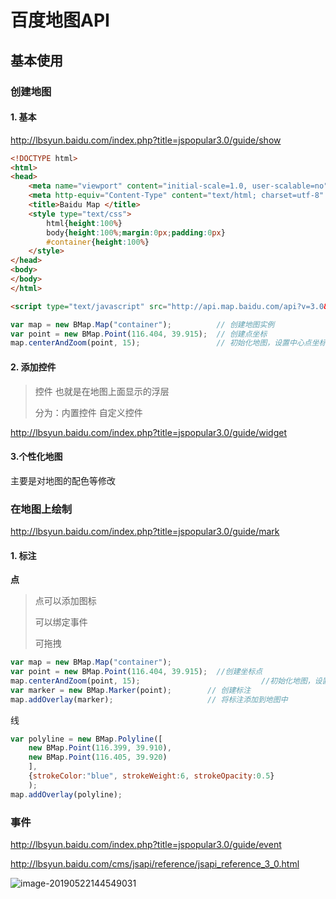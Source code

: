 # 百度地图API

## 基本使用

### 创建地图

#### 1. 基本

<http://lbsyun.baidu.com/index.php?title=jspopular3.0/guide/show>

```html
<!DOCTYPE html>  
<html>  
<head>  
    <meta name="viewport" content="initial-scale=1.0, user-scalable=no" />  
    <meta http-equiv="Content-Type" content="text/html; charset=utf-8" />  
    <title>Baidu Map </title>  
    <style type="text/css">  
        html{height:100%}  
        body{height:100%;margin:0px;padding:0px}  
        #container{height:100%}  
    </style>  
</head>  
<body>
</body>  
</html>
```

```html
<script type="text/javascript" src="http://api.map.baidu.com/api?v=3.0&ak=您的密钥"></script>
```

```javascript
var map = new BMap.Map("container");          // 创建地图实例  
var point = new BMap.Point(116.404, 39.915);  // 创建点坐标  
map.centerAndZoom(point, 15);                 // 初始化地图，设置中心点坐标和地图级别  
```



#### 2. 添加控件

> 控件 也就是在地图上面显示的浮层
>
> 分为：内置控件  自定义控件

<http://lbsyun.baidu.com/index.php?title=jspopular3.0/guide/widget>



#### 3.个性化地图

主要是对地图的配色等修改



### 在地图上绘制

<http://lbsyun.baidu.com/index.php?title=jspopular3.0/guide/mark>

#### 1. 标注

**点**

> 点可以添加图标
>
> 可以绑定事件
>
> 可拖拽

```javascript
var map = new BMap.Map("container");    
var point = new BMap.Point(116.404, 39.915);  //创建坐标点  
map.centerAndZoom(point, 15);    						//初始化地图，设置中心点坐标和地图级别
var marker = new BMap.Marker(point);        // 创建标注    
map.addOverlay(marker);                     // 将标注添加到地图中 
```



线

```javascript
var polyline = new BMap.Polyline([
    new BMap.Point(116.399, 39.910),
    new BMap.Point(116.405, 39.920)
    ],
    {strokeColor:"blue", strokeWeight:6, strokeOpacity:0.5}
    );
map.addOverlay(polyline);
```



### 事件

<http://lbsyun.baidu.com/index.php?title=jspopular3.0/guide/event>

<http://lbsyun.baidu.com/cms/jsapi/reference/jsapi_reference_3_0.html>

![image-20190522144549031](assets/image-20190522144549031.png)



